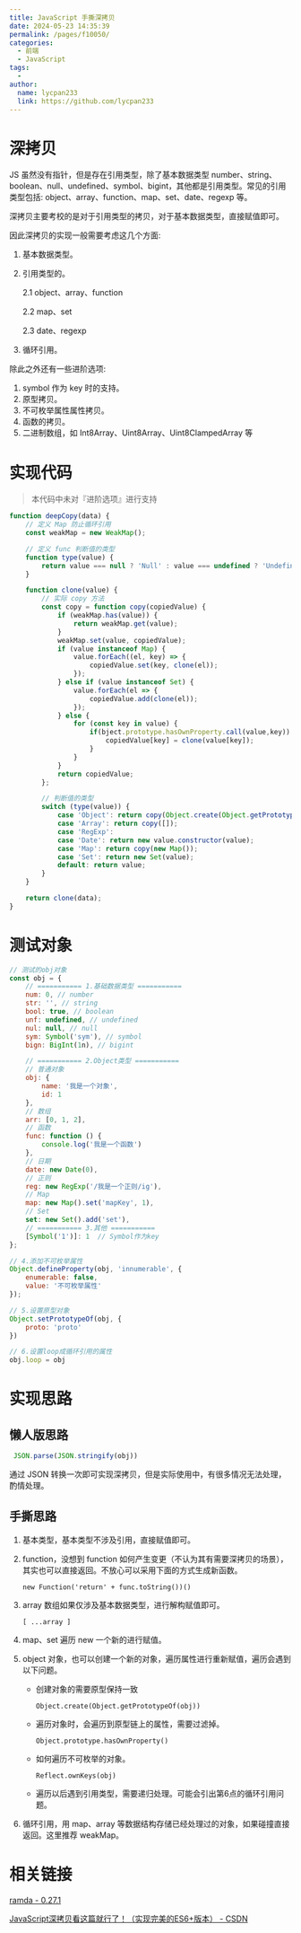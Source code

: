 ```yaml
---
title: JavaScript 手撕深拷贝
date: 2024-05-23 14:35:39
permalink: /pages/f10050/
categories:
  - 前端
  - JavaScript
tags:
  - 
author: 
  name: lycpan233
  link: https://github.com/lycpan233
---
```


# 深拷贝

JS 虽然没有指针，但是存在引用类型，除了基本数据类型 number、string、boolean、null、undefined、symbol、bigint，其他都是引用类型。常见的引用类型包括: object、array、function、map、set、date、regexp 等。

深拷贝主要考校的是对于引用类型的拷贝，对于基本数据类型，直接赋值即可。

因此深拷贝的实现一般需要考虑这几个方面:

1. 基本数据类型。
2. 引用类型的。

    2.1 object、array、function

    2.2 map、set

    2.3 date、regexp
3. 循环引用。

除此之外还有一些进阶选项:

1. symbol 作为 key 时的支持。
2. 原型拷贝。
3. 不可枚举属性属性拷贝。
4. 函数的拷贝。
5. 二进制数组，如 Int8Array、Uint8Array、Uint8ClampedArray 等


# 实现代码
> 本代码中未对『进阶选项』进行支持

```js
function deepCopy(data) {
    // 定义 Map 防止循环引用
    const weakMap = new WeakMap();

    // 定义 func 判断值的类型
    function type(value) {
        return value === null ? 'Null' : value === undefined ? 'Undefined' : Object.prototype.toString.call(value).slice(8, -1);
    }

    function clone(value) {
        // 实际 copy 方法
        const copy = function copy(copiedValue) {
            if (weakMap.has(value)) { 
                return weakMap.get(value);
            }
            weakMap.set(value, copiedValue);
            if (value instanceof Map) {
                value.forEach((el, key) => {
                    copiedValue.set(key, clone(el));
                });
            } else if (value instanceof Set) {
                value.forEach(el => {
                    copiedValue.add(clone(el));
                });
            } else {
                for (const key in value) {
                    if(bject.prototype.hasOwnProperty.call(value,key)) {
                        copiedValue[key] = clone(value[key]);
                    }
                }
            }
            return copiedValue;
        };

        // 判断值的类型
        switch (type(value)) {
            case 'Object': return copy(Object.create(Object.getPrototypeOf(value)));
            case 'Array': return copy([]);
            case 'RegExp':
            case 'Date': return new value.constructor(value);
            case 'Map': return copy(new Map());
            case 'Set': return new Set(value);
            default: return value;
        }
    }

    return clone(data);
}
```

# 测试对象

```js
// 测试的obj对象
const obj = {
    // =========== 1.基础数据类型 ===========
    num: 0, // number
    str: '', // string
    bool: true, // boolean
    unf: undefined, // undefined
    nul: null, // null
    sym: Symbol('sym'), // symbol
    bign: BigInt(1n), // bigint

    // =========== 2.Object类型 ===========
    // 普通对象
    obj: {
        name: '我是一个对象',
        id: 1
    },
    // 数组
    arr: [0, 1, 2],
    // 函数
    func: function () {
        console.log('我是一个函数')
    },
    // 日期
    date: new Date(0),
    // 正则
    reg: new RegExp('/我是一个正则/ig'),
    // Map
    map: new Map().set('mapKey', 1),
    // Set
    set: new Set().add('set'),
    // =========== 3.其他 ===========
    [Symbol('1')]: 1  // Symbol作为key
};

// 4.添加不可枚举属性
Object.defineProperty(obj, 'innumerable', {
    enumerable: false,
    value: '不可枚举属性'
});

// 5.设置原型对象
Object.setPrototypeOf(obj, {
    proto: 'proto'
})

// 6.设置loop成循环引用的属性
obj.loop = obj
```

# 实现思路

## 懒人版思路

```js
 JSON.parse(JSON.stringify(obj))
```

通过 JSON 转换一次即可实现深拷贝，但是实际使用中，有很多情况无法处理，酌情处理。

## 手撕思路

1. 基本类型，基本类型不涉及引用，直接赋值即可。
2. function，没想到 function 如何产生变更（不认为其有需要深拷贝的场景），其实也可以直接返回。不放心可以采用下面的方式生成新函数。

    `new Function('return' + func.toString())()`
3. array 数组如果仅涉及基本数据类型，进行解构赋值即可。

    `[ ...array ]`
4. map、set 遍历 new 一个新的进行赋值。
5. object 对象，也可以创建一个新的对象，遍历属性进行重新赋值，遍历会遇到以下问题。
    - 创建对象的需要原型保持一致
    
        `Object.create(Object.getPrototypeOf(obj))`
    - 遍历对象时，会遍历到原型链上的属性，需要过滤掉。
    
        `Object.prototype.hasOwnProperty()`
    - 如何遍历不可枚举的对象。

        `Reflect.ownKeys(obj)`
    - 遍历以后遇到引用类型，需要递归处理。可能会引出第6点的循环引用问题。

6. 循环引用，用 map、array 等数据结构存储已经处理过的对象，如果碰撞直接返回。这里推荐 weakMap。


# 相关链接

[ramda - 0.27.1](https://github.com/ramda/ramda/blob/v0.27.1/dist/ramda.js#L2046)

[JavaScript深拷贝看这篇就行了！（实现完美的ES6+版本） - CSDN](https://blog.csdn.net/cc18868876837/article/details/114918262)

